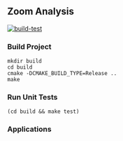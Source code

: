## Zoom Analysis

[![build-test](https://github.com/Princeton-Cabernet/zoom-analysis/actions/workflows/build-test.yml/badge.svg)](https://github.com/Princeton-Cabernet/zoom-analysis/actions/workflows/build-test.yml)

### Build Project

    mkdir build
    cd build
    cmake -DCMAKE_BUILD_TYPE=Release ..
    make

### Run Unit Tests

    (cd build && make test)

### Applications

